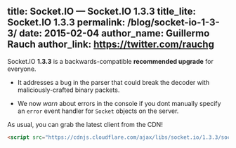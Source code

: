 title: Socket.IO  —  Socket.IO 1.3.3
title_lite: Socket.IO 1.3.3
permalink: /blog/socket-io-1-3-3/
date: 2015-02-04
author_name: Guillermo Rauch
author_link: https://twitter.com/rauchg
---

Socket.IO **1.3.3** is a backwards-compatible **recommended upgrade** for everyone.

- It addresses a bug in the parser that could break the decoder with maliciously-crafted binary packets.

- We now *warn* about errors in the console if you dont manually specify an `error` event handler for `Socket` objects on the server.

As usual, you can grab the latest client from the CDN!

```html
<script src="https://cdnjs.cloudflare.com/ajax/libs/socket.io/1.3.3/socket.io.min.js"></script>
```
